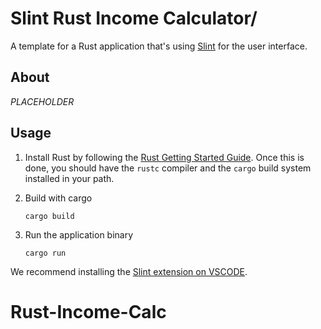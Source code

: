 # Slint Rust Income Calculator/

A template for a Rust application that's using [Slint](https://slint.rs) for the user interface.

## About

_PLACEHOLDER_

## Usage

1. Install Rust by following the [Rust Getting Started Guide](https://www.rust-lang.org/learn/get-started).
   Once this is done, you should have the `rustc` compiler and the `cargo` build system installed in your path.

2. Build with cargo
   ```
   cargo build
   ```
3. Run the application binary
   ```
   cargo run
   ```

We recommend installing the [Slint extension on VSCODE](https://marketplace.visualstudio.com/items?itemName=Slint.slint).
# Rust-Income-Calc
